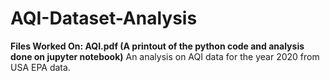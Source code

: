 # AQI-Dataset-Analysis
<strong>Files Worked On: AQI.pdf (A printout of the python code and analysis done on jupyter notebook)</strong>
An analysis on AQI data for the year 2020 from USA EPA data. 
